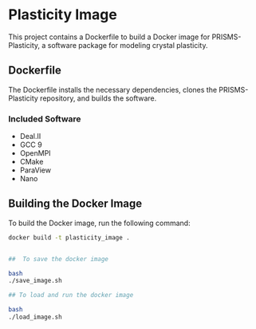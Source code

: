 # Plasticity Image

This project contains a Dockerfile to build a Docker image for PRISMS-Plasticity, a software package for modeling crystal plasticity.

## Dockerfile

The Dockerfile installs the necessary dependencies, clones the PRISMS-Plasticity repository, and builds the software.

### Included Software

- Deal.II
- GCC 9
- OpenMPI
- CMake
- ParaView
- Nano

## Building the Docker Image

To build the Docker image, run the following command:

```sh
docker build -t plasticity_image .


##  To save the docker image

bash
./save_image.sh

## To load and run the docker image

bash
./load_image.sh
